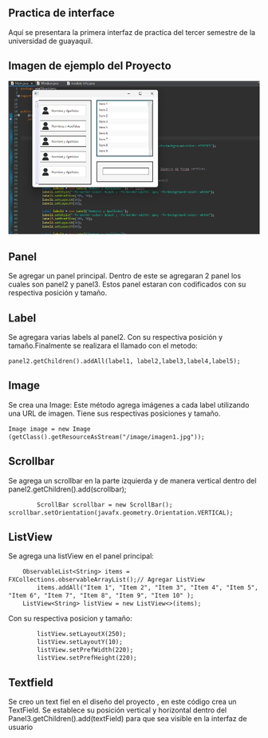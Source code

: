 ## Practica de interface

Aquí se presentara la primera interfaz de practica del tercer semestre de la universidad de guayaquil.

## Imagen de ejemplo del Proyecto
![Captura de Pantalla de la Aplicación](https://github.com/userashley/Proyecto/blob/9ca8398b2c9df6bf86778fae85c8860a8fccba1c/Captura%20de%20pantalla%202024-05-10%20111008.png)

## Panel
Se agregar un panel principal. Dentro de este se agregaran 2 panel los cuales son panel2 y panel3. Estos panel estaran con codificados con su respectiva posición y tamaño.
## Label
Se agregara varias labels al panel2. Con su respectiva posición y tamaño.Finalmente se realizara el llamado con el metodo:
    
    panel2.getChildren().addAll(label1, label2,label3,label4,label5);

## Image 
Se crea una Image:
Este método agrega imágenes a cada label utilizando una URL de imagen. Tiene sus respectivas posiciones y tamaño.
    
    Image image = new Image (getClass().getResourceAsStream("/image/imagen1.jpg"));
## Scrollbar
Se agrega un scrollbar en la parte izquierda y de manera vertical dentro del panel2.getChildren().add(scrollbar);

	        ScrollBar scrollbar = new ScrollBar(); 
	scrollbar.setOrientation(javafx.geometry.Orientation.VERTICAL);
## ListView
Se agrega una listView en el panel principal: 

        ObservableList<String> items = FXCollections.observableArrayList();// Agregar ListView
            items.addAll("Item 1", "Item 2", "Item 3", "Item 4", "Item 5", "Item 6", "Item 7", "Item 8", "Item 9", "Item 10" );
	    ListView<String> listView = new ListView<>(items); 
Con su respectiva posicion y tamaño: 

            listView.setLayoutX(250);
            listView.setLayoutY(10);
            listView.setPrefWidth(220);
            listView.setPrefHeight(220);
## Textfield
Se creo un text fiel en el diseño del proyecto , en este código crea un TextField. Se establece su posición vertical y horizontal dentro del Panel3.getChildren().add(textField) para que sea visible en la interfaz de usuario
